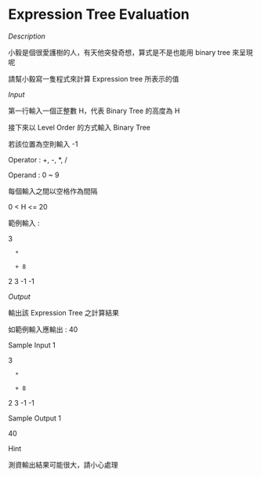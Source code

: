 # Expression Tree Evaluation #

*Description*

小毅是個很愛護樹的人，有天他突發奇想，算式是不是也能用 binary tree 來呈現呢

請幫小毅寫一隻程式來計算 Expression tree 所表示的值


*Input*

第一行輸入一個正整數 H，代表 Binary Tree 的高度為 H

接下來以 Level Order 的方式輸入 Binary Tree

若該位置為空則輸入 -1

Operator : +, -, *, /

Operand : 0 ~ 9

每個輸入之間以空格作為間隔

0 < H <= 20

範例輸入 :

3

      *

      + 8

2 3 -1 -1


*Output*

輸出該 Expression Tree 之計算結果

如範例輸入應輸出 : 40


Sample Input 1 

3

      *

      + 8

2 3 -1 -1

Sample Output 1

40

Hint

測資輸出結果可能很大，請小心處理
